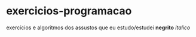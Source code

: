 # exercicios-programacao
 exercícios e algoritmos dos assustos que eu estudo/estudei
**negrito**  *italico*
